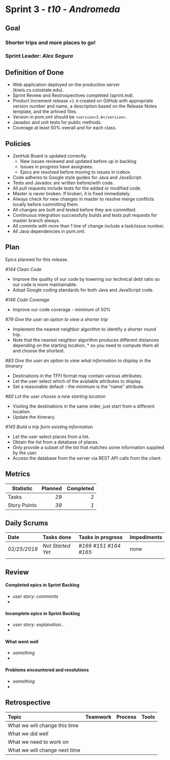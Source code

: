 # Sprint 3 - *t10* - *Andromeda*

## Goal

### Shorter trips and more places to go!
### Sprint Leader: *Alex Segura*

## Definition of Done

* Web application deployed on the production server (kiwis.cs.colostate.edu).
* Sprint Review and Restrospectives completed (sprint.md).
* Product Increment release `v3.0` created on GitHub with appropriate version number and name, a description based on the Release Notes template, and the arhived files.
* Version in pom.xml should be `<version>3.0</version>`.
* Javadoc and unit tests for public methods.
* Coverage at least 50% overall and for each class.

## Policies

* ZenHub Board is updated correctly.
    - New issues reviewed and updated before up in backlog
    - Issues in progress have assignees.
    - Epics are resolved before moving to issues in icebox
* Code adheres to Google style guides for Java and JavaScript.
* Tests and Javadoc are written before/with code.  
* All pull requests include tests for the added or modified code.
* Master is never broken.  If broken, it is fixed immediately.
* Always check for new changes in master to resolve merge conflicts locally before committing them.
* All changes are built and tested before they are committed.
* Continuous integration successfully builds and tests pull requests for master branch always.
* All commits with more than 1 line of change include a task/issue number.
* All Java dependencies in pom.xml.

## Plan

Epics planned for this release.

 *#144 Clean Code*
   - Improve the quality of our code by lowering our technical debt ratio so our code is more maintainable.
   - Adopt Google coding standards for both Java and JavaScript code.
   
 *#146 Code Coverage*
   - Improve our code coverage - minimum of 50%
   
 *#79 Give the user an option to view a shorter trip*
   - Implement the nearest neighbor algorithm to identify a shorter round trip.
   - Note that the nearest neighbor algorithm produces different distances depending on the starting location, * so you need to compute them all and choose the shortest.

 *#83 Give the user an option to view what information to display in the itinerary*
   - Destinations in the TFFI format may contain various attributes.
   - Let the user select which of the available attributes to display.
   - Set a reasonable default - the minimum is the "name" attribute.

 *#80 Let the user choose a new starting location*   
   - Visiting the destinations in the same order, just start from a different location.
   - Update the itinerary.
 
 *#145 Build a trip form existing information*
   - Let the user select places from a list.
   - Obtain the list from a database of places.
   - Only provide a subset of the list that matches some information supplied by the user.
   - Access the database from the server via REST API calls from the client.

## Metrics

Statistic | Planned | Completed
--- | ---: | ---:
Tasks |  *29*   | *2* 
Story Points |  *39*  | *1* 

## Daily Scrums

Date | Tasks done  | Tasks in progress | Impediments 
:--- | :--- | :--- | :--- 
*02/25/2018* | *Not Started Yet* | *#166 #151 #164 #165* | none
 | | | 
 

## Review

#### Completed epics in Sprint Backlog 
* *user story*:  *comments*
* 

#### Incomplete epics in Sprint Backlog 
* *user story*: *explanation...*
*

#### What went well
* *something*
*

#### Problems encountered and resolutions
* *something*
*

## Retrospective

Topic | Teamwork | Process | Tools
:--- | :--- | :--- | :---
What we will change this time |  |  | 
What we did well |  |  | 
What we need to work on |  |  |
What we will change next time |  |  | 
